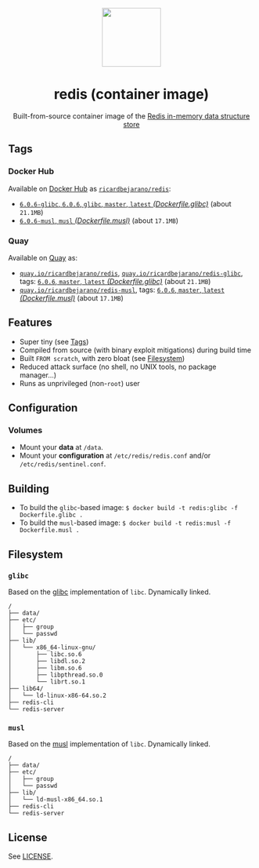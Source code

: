 <p align="center"><img src="https://emojipedia-us.s3.dualstack.us-west-1.amazonaws.com/thumbs/160/apple/198/balloon_1f388.png" width="120px"></p>
<h1 align="center">redis (container image)</h1>
<p align="center">Built-from-source container image of the <a href="https://redis.io">Redis in-memory data structure store</a></p>


## Tags

### Docker Hub

Available on [Docker Hub](https://hub.docker.com) as [`ricardbejarano/redis`](https://hub.docker.com/r/ricardbejarano/redis):

- [`6.0.6-glibc`, `6.0.6`, `glibc`, `master`, `latest` *(Dockerfile.glibc)*](https://github.com/ricardbejarano/redis/blob/master/Dockerfile.glibc) (about `21.1MB`)
- [`6.0.6-musl`, `musl` *(Dockerfile.musl)*](https://github.com/ricardbejarano/redis/blob/master/Dockerfile.musl) (about `17.1MB`)

### Quay

Available on [Quay](https://quay.io) as:

- [`quay.io/ricardbejarano/redis`](https://quay.io/repository/ricardbejarano/redis), [`quay.io/ricardbejarano/redis-glibc`](https://quay.io/repository/ricardbejarano/redis-glibc), tags: [`6.0.6`, `master`, `latest` *(Dockerfile.glibc)*](https://github.com/ricardbejarano/redis/blob/master/Dockerfile.glibc) (about `21.1MB`)
- [`quay.io/ricardbejarano/redis-musl`](https://quay.io/repository/ricardbejarano/redis-musl), tags: [`6.0.6`, `master`, `latest` *(Dockerfile.musl)*](https://github.com/ricardbejarano/redis/blob/master/Dockerfile.musl) (about `17.1MB`)


## Features

* Super tiny (see [Tags](#tags))
* Compiled from source (with binary exploit mitigations) during build time
* Built `FROM scratch`, with zero bloat (see [Filesystem](#filesystem))
* Reduced attack surface (no shell, no UNIX tools, no package manager...)
* Runs as unprivileged (non-`root`) user


## Configuration

### Volumes

- Mount your **data** at `/data`.
- Mount your **configuration** at `/etc/redis/redis.conf` and/or `/etc/redis/sentinel.conf`.


## Building

- To build the `glibc`-based image: `$ docker build -t redis:glibc -f Dockerfile.glibc .`
- To build the `musl`-based image: `$ docker build -t redis:musl -f Dockerfile.musl .`


## Filesystem

### `glibc`

Based on the [glibc](https://www.gnu.org/software/libc/) implementation of `libc`. Dynamically linked.

```
/
├── data/
├── etc/
│   ├── group
│   └── passwd
├── lib/
│   └── x86_64-linux-gnu/
│       ├── libc.so.6
│       ├── libdl.so.2
│       ├── libm.so.6
│       ├── libpthread.so.0
│       └── librt.so.1
├── lib64/
│   └── ld-linux-x86-64.so.2
├── redis-cli
└── redis-server
```

### `musl`

Based on the [musl](https://www.musl-libc.org/) implementation of `libc`. Dynamically linked.

```
/
├── data/
├── etc/
│   ├── group
│   └── passwd
├── lib/
│   └── ld-musl-x86_64.so.1
├── redis-cli
└── redis-server
```


## License

See [LICENSE](https://github.com/ricardbejarano/redis/blob/master/LICENSE).
